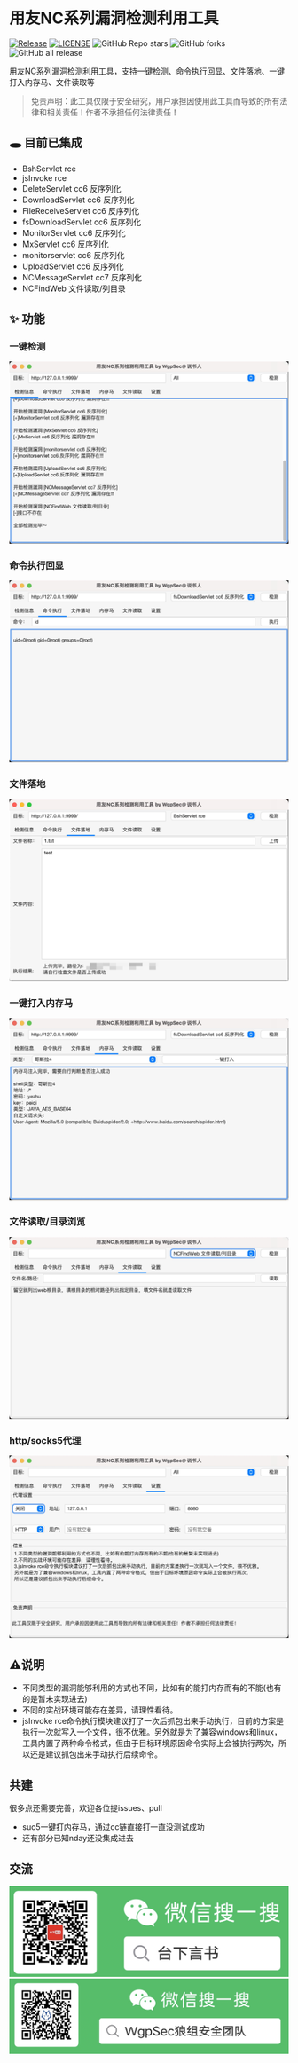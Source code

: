 # 用友NC系列漏洞检测利用工具

<a href="https://github.com/wgpsec/YongYouNcTool"><img alt="Release" src="https://img.shields.io/badge/YongYouNcTool-1.0-ff69b4"></a>
<a href="https://github.com/wgpsec/YongYouNcTool"><img alt="LICENSE" src="https://img.shields.io/badge/LICENSE-GPL-important"></a>
![GitHub Repo stars](https://img.shields.io/github/stars/wgpsec/YongYouNcTool?color=success)
![GitHub forks](https://img.shields.io/github/forks/wgpsec/YongYouNcTool)
![GitHub all release](https://img.shields.io/github/downloads/wgpsec/YongYouNcTool/total?color=blueviolet)  

用友NC系列漏洞检测利用工具，支持一键检测、命令执行回显、文件落地、一键打入内存马、文件读取等

> 免责声明：此工具仅限于安全研究，用户承担因使用此工具而导致的所有法律和相关责任！作者不承担任何法律责任！

## 🕳️ 目前已集成
* BshServlet rce
* jsInvoke rce
* DeleteServlet cc6 反序列化
* DownloadServlet cc6 反序列化
* FileReceiveServlet cc6 反序列化
* fsDownloadServlet cc6 反序列化
* MonitorServlet cc6 反序列化
* MxServlet cc6 反序列化
* monitorservlet cc6 反序列化
* UploadServlet cc6 反序列化
* NCMessageServlet cc7 反序列化
* NCFindWeb 文件读取/列目录

## ✨ 功能
###  一键检测
![](assets/16924375083496.jpg)

###  命令执行回显
![](assets/16924376039908.jpg)

###  文件落地
![](assets/16924377312020.jpg)

###  一键打入内存马
![](assets/16924377580193.jpg)


###  文件读取/目录浏览
![](assets/16924379583511.jpg)

###  http/socks5代理
![](assets/16924380582585.jpg)

## ⚠️说明
* 不同类型的漏洞能够利用的方式也不同，比如有的能打内存而有的不能(也有的是暂未实现进去)
* 不同的实战环境可能存在差异，请理性看待。
* jsInvoke rce命令执行模块建议打了一次后抓包出来手动执行，目前的方案是执行一次就写入一个文件，很不优雅。另外就是为了兼容windows和linux，工具内置了两种命令格式，但由于目标环境原因命令实际上会被执行两次，所以还是建议抓包出来手动执行后续命令。

## 共建
很多点还需要完善，欢迎各位提issues、pull
* suo5一键打内存马，通过cc链直接打一直没测试成功
* 还有部分已知nday还没集成进去

## 交流
![](assets/16924384593877.jpg)
![](assets/16924384697485.jpg)


